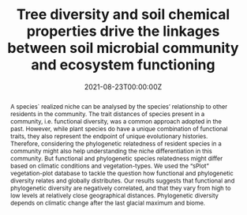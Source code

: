 ---
abstract: "A species` realized niche can be analysed by the species’ relationship to other residents in the community. The trait distances of species present in a community, i.e. functional diversity, was a common approach adopted in the past. However, while plant species do have a unique combination of functional traits, they also represent the endpoint of unique evolutionary histories. Therefore, considering the phylogenetic relatedness of resident species in a community might also help understanding the niche differentiation in this community. But functional and phylogenetic species relatedness might differ based on climatic conditions and vegetation-types. 
We used the “sPlot” vegetation-plot database to tackle the question how functional and phylogenetic diversity relates and globally distributes. Our results suggests that functional and phylogenetic diversity are negatively correlated, and that they vary from high to low levels at relatively close geographical distances. Phylogenetic diversity depends on climatic change after the last glacial maximum and biome."

authors:
- admin
- Francesco M. Sabatini
- Gabriella Damasceno
- Helge Bruelheide
date: "2021-08-23T00:00:00Z"
doi: "10.1038/s43705-021-00040-0"
featured: true
image:
  caption: ''
  focal_point: ""
  preview_only: false
projects: [sPlot]
publication: '*ISME Communications* (1)'
publication_short: ""
publication_types: ""
publishDate: "2021-08-23T00:00:00Z"
slides: 
summary: 
tags:
- BEF
- Forest diversity
- BEF China
- Microbial community
- Microbial function


title: Tree diversity and soil chemical properties drive the linkages between soil microbial community and ecosystem functioning
url_code: ""
url_dataset: ""
url_pdf: "/publication/Beugnon et al 2021/Beugnon et al 2021.pdf"
url_poster: ""
url_project: ""
url_slides: ""
url_source: ""
url_video: ""
---